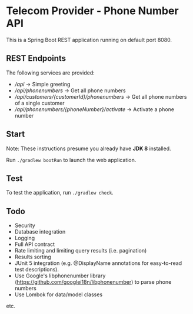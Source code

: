 # Telecom Provider - Phone Number API
This is a Spring Boot REST application running on default port 8080.

## REST Endpoints
The following services are provided:

* _/api_ &rarr; Simple greeting
* _/api/phonenumbers_ &rarr; Get all phone numbers
* _/api/customers/{customerId}/phonenumbers_ &rarr; Get all phone numbers of a single customer
* _/api/phonenumbers/{phoneNumber}/activate_ &rarr; Activate a phone number

## Start
Note: These instructions presume you already have **JDK 8** installed.

Run `./gradlew bootRun` to launch the web application.

## Test
To test the application, run `./gradlew check`.

## Todo
* Security
* Database integration
* Logging
* Full API contract
* Rate limiting and limiting query results (i.e. pagination)
* Results sorting
* JUnit 5 integration (e.g. @DisplayName annotations for easy-to-read test descriptions).
* Use Google's libphonenumber library (https://github.com/googlei18n/libphonenumber) to parse phone numbers
* Use Lombok for data/model classes

etc.
 